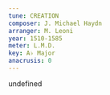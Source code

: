 ```yaml
---
tune: CREATION
composer: J. Michael Haydn
arranger: M. Leoni
year: 1510-1585
meter: L.M.D.
key: A♭ Major
anacrusis: 0
---
```

undefined